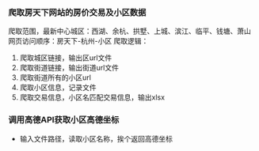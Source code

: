 ### 爬取房天下网站的房价交易及小区数据
爬取范围，最新中心城区：西湖、余杭、拱墅、上城、滨江、临平、钱塘、萧山
网页访问顺序：房天下-杭州-小区 
爬取逻辑：
1. 爬取城区链接，输出区url文件
2. 爬取街道链接，输出街道url文件
3. 爬取街道所有的小区url
4. 爬取小区信息，记录文件
5. 爬取交易信息，小区名匹配交易信息，输出xlsx

### 调用高德API获取小区高德坐标
* 输入文件路径，读取小区名称，挨个返回高德坐标

